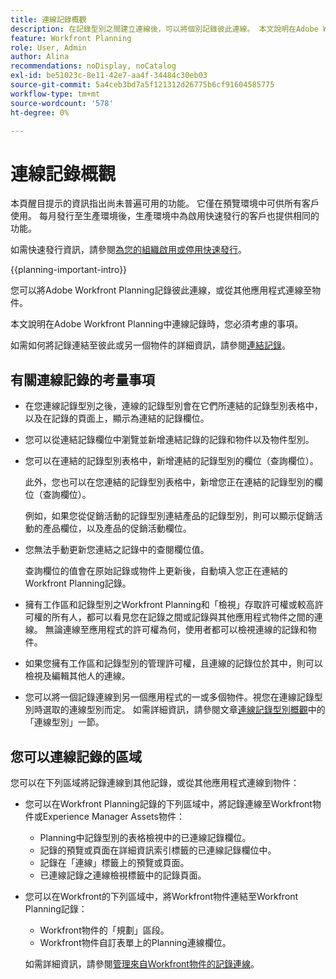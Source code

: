 ```yaml
---
title: 連線記錄概觀
description: 在記錄型別之間建立連線後，可以將個別記錄彼此連線。 本文說明在Adobe Workfront Planning中連線記錄時，您必須考慮的事項。
feature: Workfront Planning
role: User, Admin
author: Alina
recommendations: noDisplay, noCatalog
exl-id: be51023c-8e11-42e7-aa4f-34484c30eb03
source-git-commit: 5a4ceb3bd7a5f121312d26775b6cf91604585775
workflow-type: tm+mt
source-wordcount: '578'
ht-degree: 0%

---
```


# 連線記錄概觀

<span class="preview">本頁醒目提示的資訊指出尚未普遍可用的功能。 它僅在預覽環境中可供所有客戶使用。 每月發行至生產環境後，生產環境中為啟用快速發行的客戶也提供相同的功能。</span>

<span class="preview">如需快速發行資訊，請參閱[為您的組織啟用或停用快速發行](/help/quicksilver/administration-and-setup/set-up-workfront/configure-system-defaults/enable-fast-release-process.md)。</span>

{{planning-important-intro}}

您可以將Adobe Workfront Planning記錄彼此連線，或從其他應用程式連線至物件。

本文說明在Adobe Workfront Planning中連線記錄時，您必須考慮的事項。

如需如何將記錄連結至彼此或另一個物件的詳細資訊，請參閱[連結記錄](/help/quicksilver/planning/records/connect-records.md)。


## 有關連線記錄的考量事項

* 在您連線記錄型別之後，連線的記錄型別會在它們所連結的記錄型別表格中，以及在記錄的頁面上，顯示為連結的記錄欄位。
* 您可以從連結記錄欄位中瀏覽並新增連結記錄的記錄和物件以及物件型別。
* 您可以在連結的記錄型別表格中，新增連結的記錄型別的欄位（查詢欄位）。

  此外，您也可以在您連結的記錄型別表格中，新增您正在連結的記錄型別的欄位（查詢欄位）。

  例如，如果您從促銷活動的記錄型別連結產品的記錄型別，則可以顯示促銷活動的產品欄位，以及產品的促銷活動欄位。
* 您無法手動更新您連結之記錄中的查閱欄位值。

  查詢欄位的值會在原始記錄或物件上更新後，自動填入您正在連結的Workfront Planning記錄。

* 擁有工作區<span class="preview">和記錄型別</span>之Workfront Planning和「檢視」存取許可權或較高許可權的所有人，都可以看見您在記錄之間或記錄與其他應用程式物件之間的連線。 無論連線至應用程式的許可權為何，使用者都可以檢視連線的記錄和物件。
* 如果您擁有工作區<span class="preview">和記錄型別</span>的管理許可權，且連線的記錄位於其中，則可以檢視及編輯其他人的連線。
* 您可以將一個記錄連線到另一個應用程式的一或多個物件。視您在連線記錄型別時選取的連線型別而定。 如需詳細資訊，請參閱文章[連線記錄型別概觀](/help/quicksilver/planning/architecture/connect-record-types-overview.md)中的「連線型別」一節。

## 您可以連線記錄的區域

您可以在下列區域將記錄連線到其他記錄，或從其他應用程式連線到物件：

* 您可以在Workfront Planning記錄的下列區域中，將記錄連線至Workfront物件或Experience Manager Assets物件：

   * Planning中記錄型別的表格檢視中的已連線記錄欄位。
   * 記錄的預覽或頁面在詳細資訊索引標籤的已連線記錄欄位中。
   * 記錄在「連線」標籤上的預覽或頁面。
   * 已連線記錄之連線檢視標籤中的記錄頁面。

* 您可以在Workfront的下列區域中，將Workfront物件連結至Workfront Planning記錄：

   * Workfront物件的「規劃」區段。
   * Workfront物件自訂表單上的Planning連線欄位。

  如需詳細資訊，請參閱[管理來自Workfront物件的記錄連線](/help/quicksilver/planning/records/manage-records-in-planning-section.md)。
